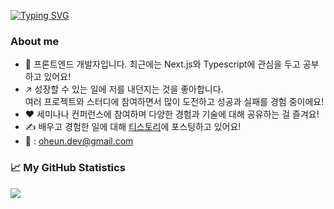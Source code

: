 [![Typing SVG](https://readme-typing-svg.demolab.com?font=Balsamiq+Sans&pause=5000&color=F7C611&center=true&repeat=false&width=435&lines=Hello!+I'm+Oheun)](https://git.io/typing-svg)

### About me

- 🌱 프론트엔드 개발자입니다. 최근에는 Next.js와 Typescript에 관심을 두고 공부하고 있어요!
- ↗️ 성장할 수 있는 일에 저를 내던지는 것을 좋아합니다. <br />여러 프로젝트와 스터디에 참여하면서 많이 도전하고 성공과 실패를 경험 중이에요!
- ❤️ 세미나나 컨퍼런스에 참여하며 다양한 경험과 기술에 대해 공유하는 걸 즐겨요!
- ✍️ 배우고 경험한 일에 대해 [티스토리](https://oncode.tistory.com/)에 포스팅하고 있어요!
- 💬  : oheun.dev@gmail.com
<!-- 
![](https://img.shields.io/badge/Javascript-F7DF1E?style=flat&logo=javascript&logoColor=white)
![](https://img.shields.io/badge/Typescript-3178C6?style=flat&logo=typescript&logoColor=white)
![](https://img.shields.io/badge/React-61DAFB?style=flat&logo=React&logoColor=white)
 -->
### 📈 My GitHub Statistics
<!-- [![Anurag's GitHub stats-Dark](https://github-readme-stats.vercel.app/api?username=dorrion&show_icons=true&theme=dark#gh-dark-mode-only)](https://github.com/anuraghazra/github-readme-stats#gh-dark-mode-only)
[![Anurag's GitHub stats-Light](https://github-readme-stats.vercel.app/api?username=dorrion&show_icons=true&theme=default#gh-light-mode-only)](https://github.com/anuraghazra/github-readme-stats#gh-light-mode-only)</td>
 -->

![](https://github-profile-summary-cards.vercel.app/api/cards/profile-details?username=dorrion&theme=nord_dark)
